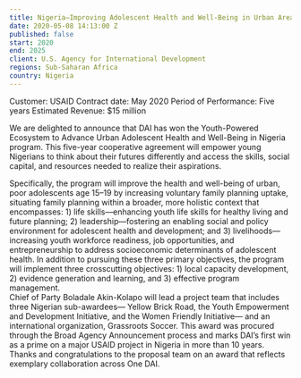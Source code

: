 ```yaml
---
title: Nigeria—Improving Adolescent Health and Well-Being in Urban Areas
date: 2020-05-08 14:13:00 Z
published: false
start: 2020
end: 2025
client: U.S. Agency for International Development
regions: Sub-Saharan Africa
country: Nigeria
---
```


Customer: USAID
Contract date: May 2020
Period of Performance: Five years
Estimated Revenue: $15 million
 
We are delighted to announce that DAI has won the Youth-Powered Ecosystem to Advance Urban Adolescent Health and Well-Being in Nigeria program. This five-year cooperative agreement will empower young Nigerians to think about their futures differently and access the skills, social capital, and resources needed to realize their aspirations.
 
Specifically, the program will improve the health and well-being of urban, poor adolescents age 15–19 by increasing voluntary family planning uptake, situating family planning within a broader, more holistic context that encompasses: 1) life skills—enhancing youth life skills for healthy living and future planning; 2) leadership—fostering an enabling social and policy environment for adolescent health and development; and 3) livelihoods—increasing youth workforce readiness, job opportunities, and entrepreneurship to address socioeconomic determinants of adolescent health.
In addition to pursuing these three primary objectives, the program will implement three crosscutting objectives: 1) local capacity development, 2) evidence generation and learning, and 3) effective program management.  
Chief of Party Boladale Akin-Kolapo will lead a project team that includes three Nigerian sub-awardees— Yellow Brick Road, the Youth Empowerment and Development Initiative, and the Women Friendly Initiative— and an international organization, Grassroots Soccer. 
This award was procured through the Broad Agency Announcement process and marks DAI’s first win as a prime on a major USAID project in Nigeria in more than 10 years. Thanks and congratulations to the proposal team on an award that reflects exemplary collaboration across One DAI.